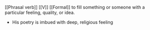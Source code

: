 [[Phrasal verb]] [[V]] [[Formal]]
to fill something or someone with a particular feeling, quality, or idea.

- His poetry is imbued with deep, religious feeling